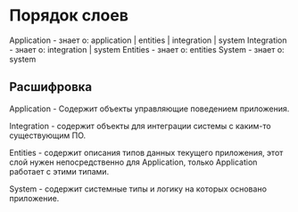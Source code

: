 # Порядок слоев

Application - знает о: application | entities    | integration | system
Integration - знает о: integration | system
Entities    - знает о: entities
System      - знает о: system

## Расшифровка

Application - Содержит объекты управляющие поведением приложения.

Integration - содержит объекты для интеграции системы с каким-то существующим ПО.

Entities - содержит описания типов данных текущего приложения, этот слой нужен
непосредственно для Application, только Application работает с этими типами.

System - содержит системные типы и логику на которых основано приложение.
